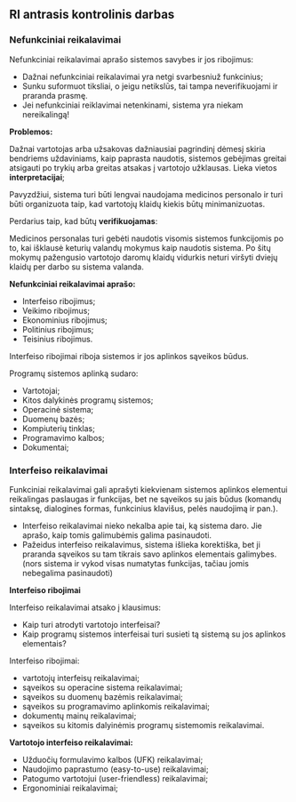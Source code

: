 ## RI antrasis kontrolinis darbas

### Nefunkciniai reikalavimai

Nefunkciniai reikalavimai aprašo sistemos savybes ir jos ribojimus:

- Dažnai nefunkciniai reikalavimai yra netgi svarbesniuž funkcinius;
- Sunku suformuot tiksliai, o jeigu netikslūs, tai tampa neverifikuojami ir praranda prasmę.
- Jei nefunkciniai reiklavimai netenkinami, sistema yra niekam nereikalingą!

**Problemos:**

Dažnai vartotojas arba užsakovas dažniausiai pagrindinį dėmesį skiria bendriems uždaviniams, kaip paprasta naudotis, sistemos gebėjimas greitai atsigauti po trykių arba greitas atsakas į vartotojo užklausas. Lieka vietos **interpretacijai**;

Pavyzdžiui, sistema turi būti lengvai naudojama medicinos personalo ir turi būti organizuota taip, kad vartotojų klaidų kiekis būtų minimanizuotas.

Perdarius taip, kad būtų **verifikuojamas**: 

Medicinos personalas turi gebėti naudotis visomis sistemos funkcijomis po to, kai išklausė keturių valandų mokymus kaip naudotis sistema. Po šitų mokymų pažengusio vartotojo daromų klaidų vidurkis neturi viršyti dviejų klaidų per darbo su sistema valanda.

**Nefunkciniai reikalavimai aprašo:**
- Interfeiso ribojimus;
- Veikimo ribojimus;
- Ekonominius ribojimus;
- Politinius ribojimus;
- Teisinius ribojimus.

Interfeiso ribojimai riboja sistemos ir jos aplinkos sąveikos būdus.

Programų sistemos aplinką sudaro:
- Vartotojai;
- Kitos dalykinės programų sistemos;
- Operacinė sistema;
- Duomenų bazės;
- Kompiuterių tinklas;
- Programavimo kalbos;
- Dokumentai;

### Interfeiso reikalavimai

Funkciniai reikalavimai gali aprašyti kiekvienam sistemos aplinkos elementui reikalingas paslaugas ir funkcijas, bet ne sąveikos su jais būdus (komandų sintaksę, dialogines formas, funkcinius klavišus, pelės naudojimą ir pan.).

- Interfeiso reikalavimai nieko nekalba apie tai, ką sistema daro. Jie aprašo, kaip tomis galimubėmis galima pasinaudoti.
- Pažeidus interfeiso reikalavimus, sistema išlieka korektiška, bet ji praranda sąveikos su tam tikrais savo aplinkos elementais galimybes. (nors sistema ir vykod visas numatytas funkcijas, tačiau jomis nebegalima pasinaudoti)

**Interfeiso ribojimai**

Interfeiso reikalavimai atsako į klausimus:
- Kaip turi atrodyti vartotojo interfeisai?
- Kaip programų sistemos interfeisai turi susieti tą sistemą su jos aplinkos elementais?

Interfeiso ribojimai:
- vartotojų interfeisų reikalavimai;
- sąveikos su operacine sistema reikalavimai;
- sąveikos su duomenų bazėmis reikalavimai;
- sąveikos su programavimo aplinkomis reikalavimai;
- dokumentų mainų reikalavimai;
- sąveikos su kitomis dalyinėmis programų sistemomis reikalavimai.

**Vartotojo interfeiso reikalavimai:**
- Užduočių formulavimo kalbos (UFK) reikalavimai;
- Naudojimo paprastumo (easy-to-use) reikalavimai;
- Patogumo vartotojui (user-friendless) reikalavimai;
- Ergonominiai reikalavimai;



